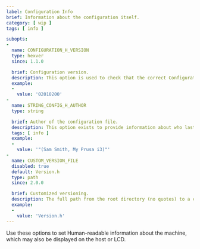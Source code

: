 ```yaml
---
label: Configuration Info
brief: Information about the configuration itself.
category: [ wip ]
tags: [ info ]

subopts:
-
  name: CONFIGURATION_H_VERSION
  type: hexver
  since: 1.1.0

  brief: Configuration version.
  description: This option is used to check that the correct Configurations files match the version of Marlin being built.
  example:
  -
    value: '02010200'
-
  name: STRING_CONFIG_H_AUTHOR
  type: string

  brief: Author of the configuration file.
  description: This option exists to provide information about who last modified the configuration. It is displayed in the identifier string sent to the host when Marlin first boots up, and it may also be displayed on the LCD Info Screen.
  tags: [ info ]
  example:
  -
    value: '"(Sam Smith, My Prusa i3)"'
-
  name: CUSTOM_VERSION_FILE
  disabled: true
  default: Version.h
  type: path
  since: 2.0.0

  brief: Customized versioning.
  description: The full path from the root directory (no quotes) to a custom version file to override Marlin's base version info.
  example:
  -
    value: 'Version.h'
---
```

Use these options to set Human-readable information about the machine, which may also be displayed on the host or LCD.
